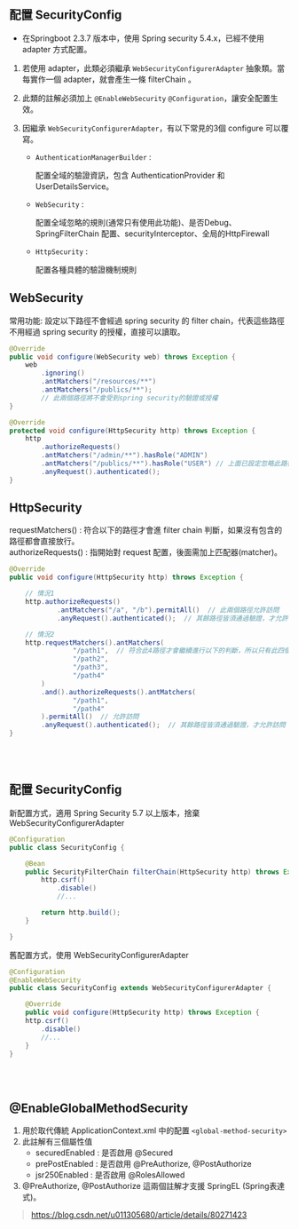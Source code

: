 ## 配置 SecurityConfig
* 在Springboot 2.3.7 版本中，使用 Spring security 5.4.x，已經不使用 adapter 方式配置。
1. 若使用 adapter，此類必須繼承 `WebSecurityConfigurerAdapter` 抽象類。當每實作一個 adapter，就會產生一條 filterChain 。
2. 此類的註解必須加上 `@EnableWebSecurity` `@Configuration`，讓安全配置生效。
3. 因繼承 `WebSecurityConfigurerAdapter`，有以下常見的3個 configure 可以覆寫。

    * `AuthenticationManagerBuilder` : 
        
        配置全域的驗證資訊，包含 AuthenticationProvider 和 UserDetailsService。

    * `WebSecurity` :

        配置全域忽略的規則(通常只有使用此功能)、是否Debug、SpringFilterChain 配置、securityInterceptor、全局的HttpFirewall

    * `HttpSecurity` :

        配置各種具體的驗證機制規則

## WebSecurity
常用功能: 設定以下路徑不會經過 spring security 的 filter chain，代表這些路徑不用經過 spring security 的授權，直接可以讀取。
```java
@Override
public void configure(WebSecurity web) throws Exception {
    web
        .ignoring()
        .antMatchers("/resources/**")
        .antMatchers("/publics/**");
        // 此兩個路徑將不會受到spring security的驗證或授權
}

@Override
protected void configure(HttpSecurity http) throws Exception {
    http
        .authorizeRequests()
        .antMatchers("/admin/**").hasRole("ADMIN")
        .antMatchers("/publics/**").hasRole("USER") // 上面已設定忽略此路徑，所以這行寫不寫都沒有影響
        .anyRequest().authenticated();
}
```

## HttpSecurity
requestMatchers() : 符合以下的路徑才會進 filter chain 判斷，如果沒有包含的路徑都會直接放行。  
authorizeRequests() : 指開始對 request 配置，後面需加上匹配器(matcher)。
```java
@Override
public void configure(HttpSecurity http) throws Exception {

    // 情況1
    http.authorizeRequests()
            .antMatchers("/a", "/b").permitAll()  // 此兩個路徑允許訪問
            .anyRequest().authenticated();  // 其餘路徑皆須通過驗證，才允許訪問

    // 情況2
    http.requestMatchers().antMatchers(
                "/path1",  // 符合此4路徑才會繼續進行以下的判斷，所以只有此四個路徑會進filter chain
                "/path2",
                "/path3",
                "/path4"
        )
        .and().authorizeRequests().antMatchers(
                "/path1",  
                "/path4"
        ).permitAll()  // 允許訪問
        .anyRequest().authenticated();  // 其餘路徑皆須通過驗證，才允許訪問
}
```


<br/>

<br/>

## 配置 SecurityConfig
新配置方式，適用 Spring Security 5.7 以上版本，捨棄 WebSecurityConfigurerAdapter
```java
@Configuration
public class SecurityConfig {

    @Bean
    public SecurityFilterChain filterChain(HttpSecurity http) throws Exception {
        http.csrf()
            .disable()
            //...

        return http.build();
    }

}
```
舊配置方式，使用 WebSecurityConfigurerAdapter
```java
@Configuration
@EnableWebSecurity
public class SecurityConfig extends WebSecurityConfigurerAdapter {

    @Override
    public void configure(HttpSecurity http) throws Exception {
    http.csrf()
        .disable()
        //...
    }
}
```

<br/>

<br/>

## @EnableGlobalMethodSecurity
1. 用於取代傳統 ApplicationContext.xml 中的配置 `<global-method-security>`
2. 此註解有三個屬性值
    * securedEnabled : 是否啟用 @Secured
    * prePostEnabled : 是否啟用 @PreAuthorize, @PostAuthorize
    * jsr250Enabled : 是否啟用 @RolesAllowed
3. @PreAuthorize, @PostAuthorize 這兩個註解才支援 SpringEL (Spring表達式)。

> https://blog.csdn.net/u011305680/article/details/80271423